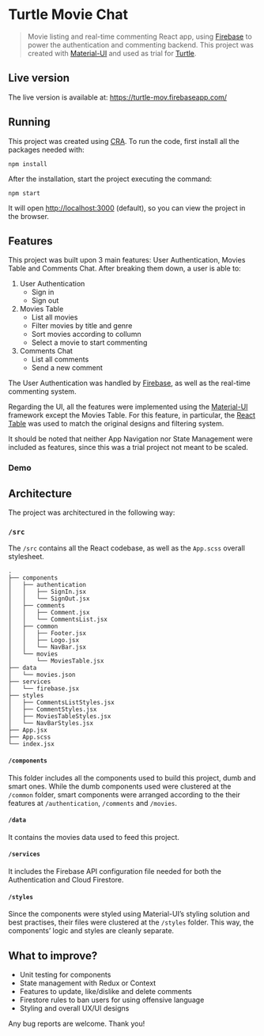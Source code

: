 # Turtle Movie Chat

> Movie listing and real-time commenting React app, using [Firebase](https://firebase.google.com/) to power the authentication and commenting backend.
> This project was created with [Material-UI](https://material-ui.com/) and used as trial for [Turtle](https://www.turtle.dev/).

## Live version

The live version is available at: <https://turtle-mov.firebaseapp.com/>

## Running

This project was created using [CRA](https://github.com/facebook/create-react-app).
To run the code, first install all the packages needed with:

`npm install`

After the installation, start the project executing the command:

`npm start`

It will open [http://localhost:3000](http://localhost:3000) (default),
so you can view the project in the browser.

## Features

This project was built upon 3 main features: User Authentication, Movies Table and Comments Chat.
After breaking them down, a user is able to:

1. User Authentication
    * Sign in
    * Sign out
2. Movies Table
    * List all movies
    * Filter movies by title and genre
    * Sort movies according to collumn
    * Select a movie to start commenting
3. Comments Chat
    * List all comments
    * Send a new comment

The User Authentication was handled by [Firebase](https://firebase.google.com/), as well as the real-time commenting system.

Regarding the UI, all the features were implemented using the [Material-UI](https://material-ui.com/) framework except the Movies Table.
For this feature, in particular, the [React Table](https://react-table.tanstack.com/) was used to match the original designs and filtering system.

It should be noted that neither App Navigation nor State Management were included as features,
since this was a trial project not meant to be scaled.

### Demo



## Architecture

The project was architectured in the following way:

### `/src`

The `/src` contains all the React codebase, as well as the `App.scss` overall stylesheet.

```
.
├── components
│   ├── authentication
│   │   ├── SignIn.jsx
│   │   └── SignOut.jsx
│   ├── comments
│   │   ├── Comment.jsx
│   │   └── CommentsList.jsx
│   ├── common
│   │   ├── Footer.jsx
│   │   ├── Logo.jsx
│   │   └── NavBar.jsx
│   └── movies
│       └── MoviesTable.jsx
├── data
│   └── movies.json
├── services
│   └── firebase.jsx
├── styles
│   ├── CommentsListStyles.jsx
│   ├── CommentStyles.jsx
│   ├── MoviesTableStyles.jsx
│   └── NavBarStyles.jsx
├── App.jsx
├── App.scss
└── index.jsx

```

#### `/components`

This folder includes all the components used to build this project, dumb and smart ones.
While the dumb components used were clustered at the `/common` folder, smart components were
arranged according to the their features at `/authentication`, `/comments` and `/movies`.

#### `/data`

It contains the movies data used to feed this project. 

#### `/services`

It includes the Firebase API configuration file needed for both the Authentication and Cloud Firestore.

#### `/styles`

Since the components were styled using Material-UI’s styling solution and best practises,
their files were clustered at the `/styles` folder. This way, the components’ logic and styles
are cleanly separate.

## What to improve?

* Unit testing for components
* State management with Redux or Context
* Features to update, like/dislike and delete comments
* Firestore rules to ban users for using offensive language
* Styling and overall UX/UI designs

Any bug reports are welcome. Thank you!